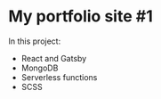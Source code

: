 # My portfolio site #1

In this project:

* React and Gatsby
* MongoDB
* Serverless functions
* SCSS
